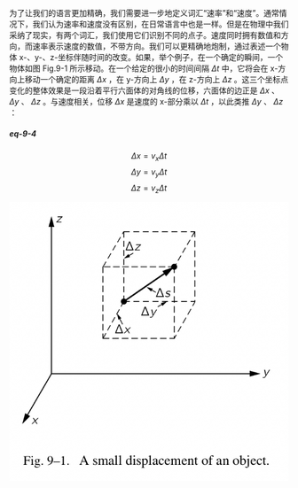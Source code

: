 为了让我们的语言更加精确，我们需要进一步地定义词汇“速率”和“速度”。通常情况下，我们认为速率和速度没有区别，在日常语言中也是一样。但是在物理中我们采纳了现实，有两个词汇，我们使用它们识别不同的点子。速度同时拥有数值和方向，而速率表示速度的数值，不带方向。我们可以更精确地炮制，通过表述一个物体 x-、y-、z-坐标伴随时间的改变。如果，举个例子，在一个确定的瞬间，一个物体如图 Fig.9-1 所示移动。在一个给定的很小的时间间隔 $\Delta{t}$ 中，它将会在 x-方向上移动一个确定的距离 $\Delta{x}$ ，在 y-方向上 $\Delta{y}$ ，在 z-方向上 $\Delta{z}$ 。这三个坐标点变化的整体效果是一段沿着平行六面体的对角线的位移，六面体的边正是 $\Delta{x}$ 、 $\Delta{y}$ 、 $\Delta{z}$ 。与速度相关，位移 $\Delta{x}$ 是速度的 x-部分乘以 $\Delta{t}$ ，以此类推 $\Delta{y}$ 、 $\Delta{z}$ ：

##### eq-9-4

$$\Delta{x}=v_x\Delta{t}$$
$$\Delta{y}=v_y\Delta{t}$$
$$\Delta{z}=v_z\Delta{t}$$

![Fig.9-1 一个物体的一小段位移](/assets/volume-1/fig-9-1.png)
